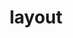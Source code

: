 ---
title: layout
template: topic.jade
tags: [ ]
description: compiled Handlebars template that wraps the view
---